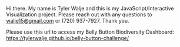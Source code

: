 Hi there. My name is Tyler Walje and this is my JavaScript/Interactive Visualization project. Please reach out with any questions to walje15@gmail.com or (720) 937-7927.
Thank you.

Please use this url to access my Belly Button Biodiversity Dashboard: https://tylerwalje.github.io/belly-button-challenge/
